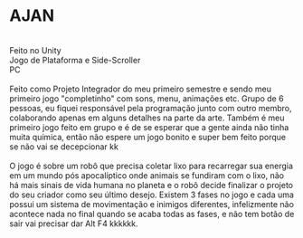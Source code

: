 # AJAN
<br />
Feito no Unity
<br />
Jogo de Plataforma e Side-Scroller
<br />
PC
<br />
<br />
Feito como Projeto Integrador do meu primeiro semestre e sendo meu primeiro jogo "completinho" com sons, menu, animações etc.  Grupo de 6 pessoas, eu fiquei responsável pela programação junto com outro membro, colaborando apenas em alguns detalhes na parte da arte. Também é meu primeiro jogo feito em grupo e é de se esperar que a gente ainda não tinha muita química, então não espere um jogo bonito e super bem feito porque se não vai se decepcionar kk
<br />
<br />
O jogo é sobre um robô que precisa coletar lixo para recarregar sua energia em um mundo pós apocalíptico onde animais se fundiram com o lixo, não há mais sinais de vida humana no planeta e o robô decide finalizar o projeto do seu criador como seu último desejo. Existem 3 fases no jogo e cada uma possui um sistema de movimentação e inimigos diferentes, infelizmente não acontece nada no final quando se acaba todas as fases, e não tem botão de sair vai precisar dar Alt F4 kkkkkk.
